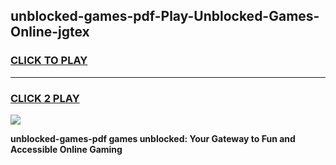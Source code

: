 
## unblocked-games-pdf-Play-Unblocked-Games-Online-jgtex
<h3>
<a href="https://premium76.site?title=unblocked-games-pdf&ref=24A">CLICK TO PLAY</a></h3>
<hr>

<h3>
<a href="https://premium76.site?title=unblocked-games-pdf&ref=24A">CLICK 2 PLAY</a>
  
</h3>

<a href="https://premium76.site?title=unblocked-games-pdf&ref=24A"><img src="https://clearcache.store/games.png"></a>


**unblocked-games-pdf games unblocked: Your Gateway to Fun and Accessible Online Gaming**

